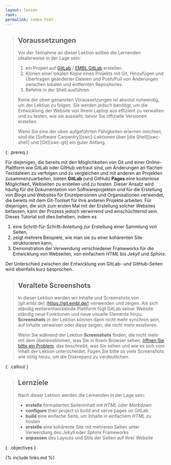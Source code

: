 ```yaml
---
layout: lesson
root: .
permalink: index.html
---
```



> ## Voraussetzungen
> Vor der Teilnahme an dieser Lektion sollten die Lernenden idealerweise in der Lage
> sein:
> 
> 1. ein Projekt auf [GitLab][gitlab] / [EMBL GitLab][embl-gitlab] erstellen.
> 1. Klonen einer lokalen Kopie eines Projekts mit Git, Hinzufügen und Übertragen
>    geänderter Dateien und Push/Pull von Änderungen zwischen lokalen und entfernten
>    Repositories.
> 1. Befehle in der Shell ausführen.
> 
> Keine der oben genannten Voraussetzungen ist absolut notwendig, um der Lektion zu
> folgen. Sie werden jedoch benötigt, um die Entwicklung der Website von Ihrem Laptop
> aus effizient zu verwalten und zu testen, wie sie aussieht, bevor Sie offizielle
> Versionen erstellen.
> 
> Wenn Sie eine der oben aufgeführten Fähigkeiten erlernen möchten, sind die [Software
> Carpentry][swc]-Lektionen über [die Shell][swc-shell] und [Git][swc-git] ein guter
> Anfang.
> 
{: .prereq }

Für diejenigen, die bereits mit den Möglichkeiten von Git und einer Online-Plattform wie
GitLab oder GitHub vertraut sind, um Änderungen an flachen Textdateien zu verfolgen und
zu vergleichen und mit anderen an Projekten zusammenzuarbeiten, bieten __GitLab__ (und
GitHub) __Pages__ eine kostenlose Möglichkeit, Webseiten zu erstellen und zu hosten.
Dieser Ansatz wird häufig für die Dokumentation von Softwareprojekten und für die
Erstellung von Blogs und Websites für Einzelpersonen und Organisationen verwendet, die
bereits mit dem Git-Toolset für ihre anderen Projekte arbeiten. Für diejenigen, die sich
zum ersten Mal mit der Erstellung solcher Websites befassen, kann der Prozess jedoch
verwirrend und einschüchternd sein. Dieses Tutorial soll dies beheben, indem es
1. eine Schritt-für-Schritt-Anleitung zur Erstellung einer Sammlung von Seiten,
1. zeigt mehrere Beispiele, wie man sie zu einer kohärenten Site strukturieren kann,
1. Demonstration der Verwendung verschiedener Frameworks für die Entwicklung von
   Webseiten, von einfachem _HTML_ bis _Jekyll_ und _Sphinx_.

Der Unterschied zwischen der Entwicklung von GitLab- und GitHub-Seiten wird ebenfalls
kurz besprochen.

> ## Veraltete Screenshots
> 
> In dieser Lektion werden wir Inhalte und Screenshots von [git.embl.de]
> (https://git.embl.de/) verwenden und zeigen. Als sich ständig weiterentwickelnde
> Plattform fügt GitLab seiner Website ständig neue Funktionen und neue visuelle
> Elemente hinzu. **Screenshots** in der Lektion können dann nicht mehr synchron sein,
> auf Inhalte verweisen oder diese zeigen, die nicht mehr existieren.
> 
> Wenn Sie während der Lektion **Screenshots** finden, die nicht mehr mit dem
> übereinstimmen, was Sie in Ihrem Browser sehen, [öffnen Sie bitte ein
> Problem](https://git.embl.de/grp-bio-it-workshops/building-websites-with-gitlab/-/issues),
> das beschreibt, was Sie sehen und wie es sich vom Inhalt der Lektion unterscheidet.
> Fügen Sie bitte so viele Screenshots wie nötig hinzu, um die Diskrepanz zu
> verdeutlichen.
> 
{: .callout }

> ## Lernziele
> 
> Nach dieser Lektion werden die Lernenden in der Lage sein:
> 
> - __erstelle__ formatierten Seiteninhalt mit _HTML_ oder _Markdown_
> - __configure__ their project to build and serve pages on GitLab
> - __build__ eine einfache Seite, um Inhalte in einfachem _HTML_ zu hosten
> - __erstelle__ eine kohärente Site mit mehreren Seiten unter Verwendung des _Jekyll_
>   oder _Sphinx_ Frameworks
> - __anpassen__ des Layouts und Stils der Seiten auf ihrer Website
> 
{: .objectives }

[gitlab]: https://gitlab.com/
[embl-gitlab]: https://git.embl.de/

{% include links.md %}

